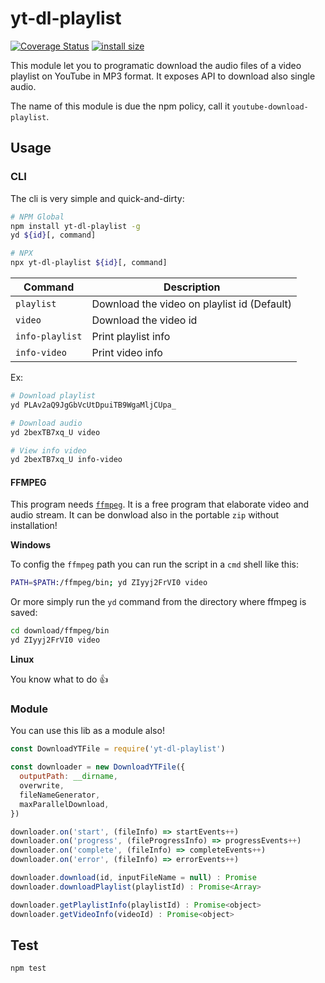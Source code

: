 # yt-dl-playlist

[![Coverage Status](https://coveralls.io/repos/github/Eomm/youtube-download-playlist/badge.svg?branch=master)](https://coveralls.io/github/Eomm/youtube-download-playlist?branch=master) [![install size](https://packagephobia.now.sh/badge?p=yt-dl-playlist)](https://packagephobia.now.sh/result?p=yt-dl-playlist)

This module let you to programatic download the audio files of a video playlist on YouTube in MP3 format.
It exposes API to download also single audio.

The name of this module is due the npm policy, call it `youtube-download-playlist`.

## Usage

### CLI

The cli is very simple and quick-and-dirty:

```sh
# NPM Global
npm install yt-dl-playlist -g
yd ${id}[, command]

# NPX
npx yt-dl-playlist ${id}[, command]
```

| Command | Description |
| ------- | ----------- |
| `playlist` | Download the video on playlist id (Default)
| `video` | Download the video id
| `info-playlist` | Print playlist info
| `info-video` | Print video info

Ex:

```sh
# Download playlist
yd PLAv2aQ9JgGbVcUtDpuiTB9WgaMljCUpa_

# Download audio
yd 2bexTB7xq_U video

# View info video
yd 2bexTB7xq_U info-video
```


#### FFMPEG

This program needs [`ffmpeg`](https://www.ffmpeg.org/download.html). It is a free program that elaborate
video and audio stream. It can be donwload also in the portable `zip` without installation!

**Windows**

To config the `ffmpeg` path you can run the script in a `cmd` shell like this:

```sh
PATH=$PATH:/ffmpeg/bin; yd ZIyyj2FrVI0 video
```

Or more simply run the `yd` command from the directory where ffmpeg is saved:

```sh
cd download/ffmpeg/bin
yd ZIyyj2FrVI0 video
```

**Linux**

You know what to do 👍


### Module

You can use this lib as a module also!

```js
const DownloadYTFile = require('yt-dl-playlist')

const downloader = new DownloadYTFile({ 
  outputPath: __dirname,
  overwrite,
  fileNameGenerator,
  maxParallelDownload,
})

downloader.on('start', (fileInfo) => startEvents++)
downloader.on('progress', (fileProgressInfo) => progressEvents++)
downloader.on('complete', (fileInfo) => completeEvents++)
downloader.on('error', (fileInfo) => errorEvents++)

downloader.download(id, inputFileName = null) : Promise
downloader.downloadPlaylist(playlistId) : Promise<Array>

downloader.getPlaylistInfo(playlistId) : Promise<object>
downloader.getVideoInfo(videoId) : Promise<object>

```

## Test

```
npm test
```
